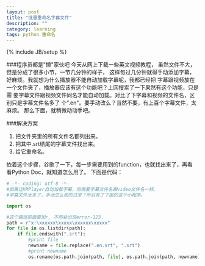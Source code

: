 ```yaml
---
layout: post
title: "批量重命名字幕文件"
description: ""
category: learning
tags: python 重命名
---
```

{% include JB/setup %}

###程序员都是"懒"家伙吧
今天从网上下载一些英文视频教程， 虽然文件不大，但是分成了很多小节，一节几分钟的样子，
这样每过几分钟就得手动添加字幕，好麻烦。我就想为什么播放器不能自动加载字幕呢，我都已经把
字幕跟视频放在一个文件夹了，播放器应该有这个功能吧？上网搜索了一下果然有这个功能，只是需
要字幕文件跟视频文件同名才能自动加载。对比了下字幕和视频的文件名，区别只是字幕文件名多了
个".en"。要手动改么？当然不要，有上百个字幕文件，太麻烦。
那么下面，就稍微动动手吧。

###解决方案
1. 把文件夹里的所有文件名都列出来。
2. 把其中.srt结尾的字幕文件找出来。
3. 给它重命名。

依着这个步骤，谷歌了一下，每一步需要用到的function，也就找出来了，再看
看Python Doc，就知道怎么用了。 下面是代码：

```python
# -*- coding: utf-8 -*-
#如果让KMPlayer自动加载字幕，则需要字幕文件名跟video文件名一样。
#字幕文件太多了，手动怎么改的过来？所以有了下面的这个小程序。

import os

#这个路径前面要加r, 不然会出现error-123.
path = r"x:\xxxxxx\xxxxx\xxxxxx\xxxxx"
for file in os.listdir(path):
	if file.endswith(".srt"):
		#print file
		newname = file.replace(".en.srt", ".srt")
		#print newname
		os.rename(os.path.join(path, file), os.path.join(path, newname))		
```
 
	
